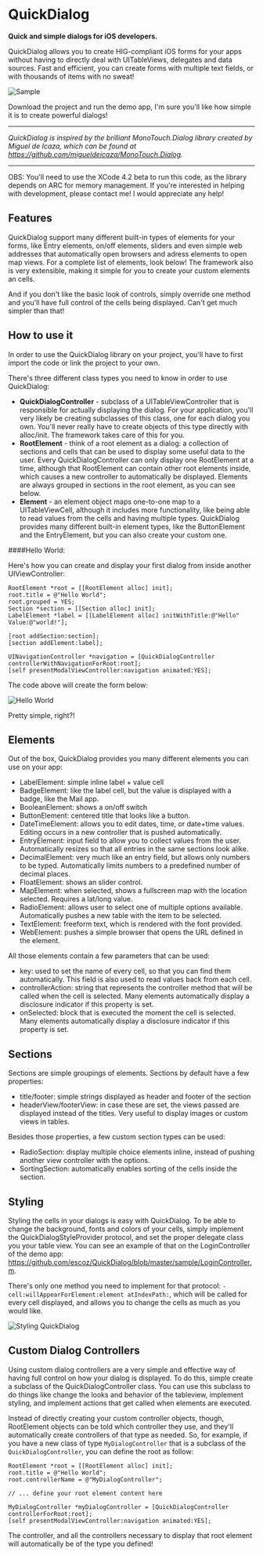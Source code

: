 # QuickDialog

**Quick and simple dialogs for iOS developers.**

QuickDialog allows you to create HIG-compliant iOS forms for your apps  without having to directly deal with UITableViews, delegates and data sources. Fast and efficient, you can create forms with multiple text fields, or with thousands of items with no sweat!

![Sample](https://github.com/escoz/QuickDialog/raw/master/other/quickdialog2.png "Sample")


Download the project and run the demo app, I'm sure you'll like how simple it is to create powerful dialogs!

----------

*QuickDialog is inspired by the brilliant MonoTouch.Dialog library created by Miguel de Icaza, which can be found at https://github.com/migueldeicaza/MonoTouch.Dialog.*

----------

OBS: You'll need to use the XCode 4.2 beta to run this code, as the library depends on ARC for memory management. If you're interested in helping with development, please contact me! I would appreciate any help!

## Features

QuickDialog support many different built-in types of elements for your forms, like Entry elements, on/off elements, sliders and even simple web addresses that automatically open browsers and adress elements to open map views. For a complete list of elements, look below! The framework also is very extensible, making it simple for you to create your custom elements an cells.  

And if you don't like the basic look of controls, simply override one method and you'll have full control of the cells being displayed. Can't get much simpler than that!

## How to use it

In order to use the QuickDialog library on your project, you'll have to first import the code or link the project to your own. 

There's three different class types you need to know in order to use QuickDialog:

- **QuickDialogController** - subclass of a UITableViewController that is responsible for actually displaying the dialog. For your application, you'll very likely be creating subclasses of this class, one for each dialog you own. You'll never really have to create objects of this type directly with alloc/init. The framework takes care of this for you.
- **RootElement** - think of a root element as a dialog: a collection of sections and cells that can be used to display some useful data to the user. Every QuickDialogController can only display one RootElement at a time, although that RootElement can contain other root elements inside, which causes a new controller to automatically be displayed. Elements are always grouped in sections in the root element, as you can see below.
- **Element** - an element object maps one-to-one map to a UITableViewCell, although it includes more functionality, like being able to read values from the cells and having multiple types. QuickDialog provides many different built-in element types, like the ButtonElement and the EntryElement, but you can also create your custom one.  

####Hello World:

Here's how you can create and display your first dialog from inside another UIViewController:
	
    RootElement *root = [[RootElement alloc] init];
    root.title = @"Hello World";
	root.grouped = YES;
    Section *section = [[Section alloc] init];
    LabelElement *label = [[LabelElement alloc] initWithTitle:@"Hello" Value:@"world!"];
    
    [root addSection:section];
    [section addElement:label];
    
    UINavigationController *navigation = [QuickDialogController controllerWithNavigationForRoot:root];
    [self presentModalViewController:navigation animated:YES];

The code above will create the form below:

![Hello World](https://github.com/escoz/QuickDialog/raw/master/other/quickdialog1small.png "Hello World by QuickForm")

Pretty simple, right?!

## Elements

Out of the box, QuickDialog provides you many different elements you can use on your app:

* LabelElement: simple inline label + value cell
* BadgeElement: like the label cell, but the value is displayed with a badge, like the Mail app.
* BooleanElement: shows a on/off switch
* ButtonElement: centered title that looks like a button. 
* DateTimeElement: allows you to edit dates, time, or date+time values. Editing occurs in a new controller that is pushed automatically.
* EntryElement: input field to allow you to collect values from the user. Automatically resizes so that all entries in the same sections look alike.
* DecimalElement: very much like an entry field, but allows only numbers to be typed. Automatically limits numbers to a predefined number of decimal places.
* FloatElement: shows an slider control.
* MapElement: when selected, shows a fullscreen map with the location selected. Requires a lat/long value.
* RadioElement: allows user to select one of multiple options available. Automatically pushes a new table with the item to be selected.
* TextElement: freeform text, which is rendered with the font provided.
* WebElement: pushes a simple browser that opens the URL defined in the element.

All those elements contain a few parameters that can be used:

* key: used to set the name of every cell, so that you can find them automatically. This field is also used to read values back from each cell.
* controllerAction: string that represents the controller method that will be called when the cell is selected. Many elements automatically display a disclosure indicator if this property is set.
* onSelected: block that is executed the moment the cell is selected. Many elements automatically display a disclosure indicator if this property is set.

## Sections

Sections are simple groupings of elements. Sections by default have a few properties:

* title/footer: simple strings displayed as header and footer of the section
* headerView/footerView: in case these are set, the views passed are displayed instead of the titles. Very useful to display images or custom views in tables.

Besides those properties, a few custom section types can be used:

* RadioSection: display multiple choice elements inline, instead of pushing another view controller with the options.
* SortingSection: automatically enables sorting of the cells inside the section. 

## Styling

Styling the cells in your dialogs is easy with QuickDialog. To be able to change the background, fonts and colors of your cells, simply implement the QuickDialogStyleProvider protocol, and set the proper delegate class you your table view. You can see an example of that on the LoginController of the demo app: https://github.com/escoz/QuickDialog/blob/master/sample/LoginController.m.

There's only one method you need to implement for that protocol: ```-cell:willAppearForElement:element atIndexPath:```, which will be called for every cell displayed, and allows you to change the cells as much as you would like.

![Styling QuickDialog](https://github.com/escoz/QuickDialog/raw/master/other/quickdialog3.png "Styling cells with QuickDialog")

## Custom Dialog Controllers

Using custom dialog controllers are a very simple and effective way of having full control on how your dialog is displayed. To do this, simple create a subclass of the QuickDialogController class. You can use this subclass to do things like change the looks and behavior of the tableview, implement styling, and implement actions that get called when elements are executed. 

Instead of directly creating your custom controller objects, though, RootElement objects can be told which controller they use, and they'll automatically create controllers of that type as needed. So, for example, if you have a new class of type ```MyDialogController``` that is a subclass of the ```QuickDialogController```, you can define the root as follow:

	RootElement *root = [[RootElement alloc] init];
    root.title = @"Hello World";
	root.controllerName = @"MyDialogController";
	
    // ... define your root element content here
    
    MyDialogController *myDialogController = [QuickDialogController controllerForRoot:root];
    [self presentModalViewController:navigation animated:YES];

The controller, and all the controllers necessary to display that root element will automatically be of the type you defined!

